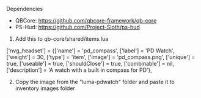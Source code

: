 Dependencies

- QBCore: https://github.com/qbcore-framework/qb-core
- PS-Hud: https://github.com/Project-Sloth/ps-hud

1. Add this to qb-core/shared/items.lua

['nvg_headset'] = {['name'] = 'pd_compass', ['label'] = 'PD Watch', ['weight'] = 30, ['type'] = 'item', ['image'] = 'pd_compass.png', ['unique'] = true, ['useable'] = true, ['shouldClose'] = true, ['combinable'] = nil, ['description'] = 'A watch with a built in compass for PD'},

2. Copy the image from the "luma-pdwatch" folder and paste it to inventory images folder
